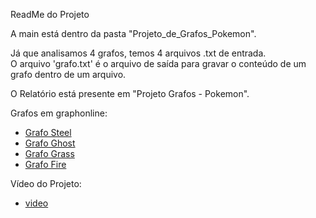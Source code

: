 ReadMe do Projeto  
  
A main está dentro da pasta "Projeto_de_Grafos_Pokemon".  
  
Já que analisamos 4 grafos, temos 4 arquivos .txt de entrada.  
O arquivo 'grafo.txt' é o arquivo de saída para gravar o conteúdo de um grafo dentro de um arquivo.  
  
O Relatório está presente em "Projeto Grafos - Pokemon".  

Grafos em graphonline:  
- [Grafo Steel](http://graphonline.ru/pt?graph=xkxUjNTCAedSYAdc)  
- [Grafo Ghost](http://graphonline.ru/pt?graph=mEFcpcoVkgrdnzUm)  
- [Grafo Grass](http://graphonline.ru/pt?graph=jZSqGuZlypfuypbn)  
- [Grafo Fire](http://graphonline.ru/pt?graph=vameTHrydyBvtXrB)  
  
Vídeo do Projeto:  
- [video](https://youtu.be/mb9coUNVZO0)

